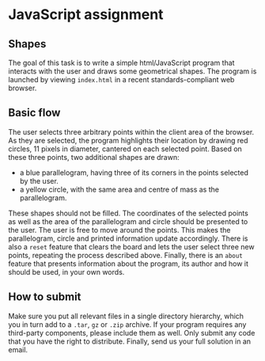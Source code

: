 # JavaScript assignment
## Shapes
The goal of this task is to write a simple html/JavaScript program that interacts with the user
and draws some geometrical shapes. The program is launched by viewing `index.html` in a
recent standards-compliant web browser.
## Basic flow
The user selects three arbitrary points within the client area of the browser. As they are
selected, the program highlights their location by drawing red circles, 11 pixels in diameter,
cantered on each selected point.
Based on these three points, two additional shapes are drawn:
- a blue parallelogram, having three of its corners in the points selected by the user.
- a yellow circle, with the same area and centre of mass as the parallelogram.

These shapes should not be filled.
The coordinates of the selected points as well as the area of the parallelogram and circle
should be presented to the user.
The user is free to move around the points. This makes the parallelogram, circle and printed
information update accordingly.
There is also a `reset` feature that clears the board and lets the user select three new points,
repeating the process described above. Finally, there is an `about` feature that presents
information about the program, its author and how it should be used, in your own words.
## How to submit
Make sure you put all relevant files in a single directory hierarchy, which you in turn add to a
`.tar`, `gz` or `.zip` archive. If your program requires any third-party components, please include
them as well. Only submit any code that you have the right to distribute. Finally, send us
your full solution in an email.